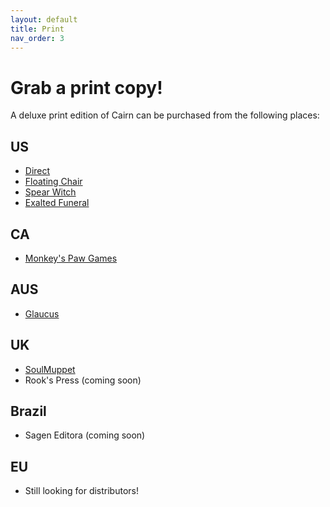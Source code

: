 ```yaml
---
layout: default
title: Print
nav_order: 3
---
```


# Grab a print copy!

A deluxe print edition of Cairn can be purchased from the following places:

## US
- [Direct](https://gum.co/cairnrpg)
- [Floating Chair](https://floatingchair.club/collections/zines/products/cairn)
- [Spear Witch](https://spearwitch.com/collections/new-arrivals/products/cairn)
- [Exalted Funeral](https://www.exaltedfuneral.com/products/cairn)

## CA
- [Monkey's Paw Games](https://monkeyspawgames.com/collections/new-arrivals/products/cairn)

## AUS
- [Glaucus](https://gumroad.com/glaucus#ojuPK)​

## UK
- [SoulMuppet](https://soulmuppet-store.co.uk/products/cairn)
- Rook's Press (coming soon)

## Brazil
- Sagen Editora (coming soon)

## EU
- Still looking for distributors!
